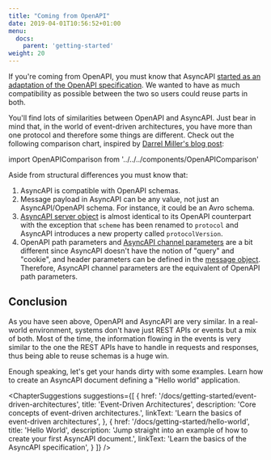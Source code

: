 ```yaml
---
title: "Coming from OpenAPI"
date: 2019-04-01T10:56:52+01:00
menu:
  docs:
    parent: 'getting-started'
weight: 20
---
```


If you're coming from OpenAPI, you must know that AsyncAPI [started as an adaptation of the OpenAPI specification](https://medium.com/asyncapi/whats-new-on-asyncapi-lots-2d9019a1869d). We wanted to have as much compatibility as possible between the two so users could reuse parts in both.

You'll find lots of similarities between OpenAPI and AsyncAPI. Just bear in mind that, in the world of event-driven architectures, you have more than one protocol and therefore some things are different. Check out the following comparison chart, inspired by [Darrel Miller's blog post](https://www.openapis.org/news/blogs/2016/10/tdc-structural-improvements-explaining-30-spec-part-2):

import OpenAPIComparison from '../../../components/OpenAPIComparison'

<OpenAPIComparison className="my-8" />

Aside from structural differences you must know that:

1. AsyncAPI is compatible with OpenAPI schemas.
1. Message payload in AsyncAPI can be any value, not just an AsyncAPI/OpenAPI schema. For instance, it could be an Avro schema.
1. [AsyncAPI server object](/docs/specifications/2.0.0/#serverObject) is almost identical to its OpenAPI counterpart with the exception that `scheme` has been renamed to `protocol` and AsyncAPI introduces a new property called `protocolVersion`.
1. OpenAPI path parameters and [AsyncAPI channel parameters](/docs/specifications/2.0.0/#parameterObject) are a bit different since AsyncAPI doesn't have the notion of "query" and "cookie", and header parameters can be defined in the [message object](/docs/specifications/2.0.0/#messageObject). Therefore, AsyncAPI channel parameters are the equivalent of OpenAPI path parameters.

## Conclusion

As you have seen above, OpenAPI and AsyncAPI are very similar. In a real-world environment, systems don't have just REST APIs or events but a mix of both. Most of the time, the information flowing in the events is very similar to the one the REST APIs have to handle in requests and responses, thus being able to reuse schemas is a huge win.

Enough speaking, let's get your hands dirty with some examples. Learn how to create an AsyncAPI document defining a "Hello world" application.

<ChapterSuggestions
  suggestions={[
    {
      href: '/docs/getting-started/event-driven-architectures',
      title: 'Event-Driven Architectures',
      description: 'Core concepts of event-driven architectures.',
      linkText: 'Learn the basics of event-driven architectures',
    },
    {
      href: '/docs/getting-started/hello-world',
      title: 'Hello World',
      description: 'Jump straight into an example of how to create your first AsyncAPI document.',
      linkText: 'Learn the basics of the AsyncAPI specification',
    }
  ]}
/>
